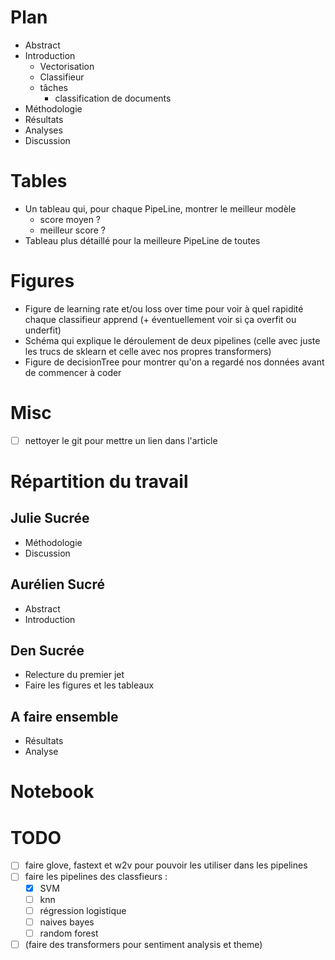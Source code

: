 # Plan

- Abstract
- Introduction
    - Vectorisation
    - Classifieur
    - tâches 
        - classification de documents
- Méthodologie
- Résultats
- Analyses
- Discussion

# Tables

- Un tableau qui, pour chaque PipeLine, montrer le meilleur modèle
    - score moyen ?
    - meilleur score ?
- Tableau plus détaillé pour la meilleure PipeLine de toutes 

# Figures

- Figure de learning rate et/ou loss over time pour voir à quel rapidité chaque classifieur apprend (+ éventuellement voir si ça overfit ou underfit)
- Schéma qui explique le déroulement de deux pipelines (celle avec juste les trucs de sklearn et celle avec nos propres transformers)
- Figure de decisionTree pour montrer qu'on a regardé nos données avant de commencer à coder

# Misc

- [ ] nettoyer le git pour mettre un lien dans l'article


# Répartition du travail

## Julie Sucrée

- Méthodologie
- Discussion

## Aurélien Sucré

- Abstract
- Introduction

## Den Sucrée

- Relecture du premier jet
- Faire les figures et les tableaux

## A faire ensemble

- Résultats
- Analyse

# Notebook

# TODO

- [ ] faire glove, fastext et w2v pour pouvoir les utiliser dans les pipelines
- [ ] faire les pipelines des classfieurs : 
    - [x] SVM
    - [ ] knn
    - [ ] régression logistique
    - [ ] naives bayes
    - [ ] random forest
- [ ] (faire des transformers pour sentiment analysis et theme)